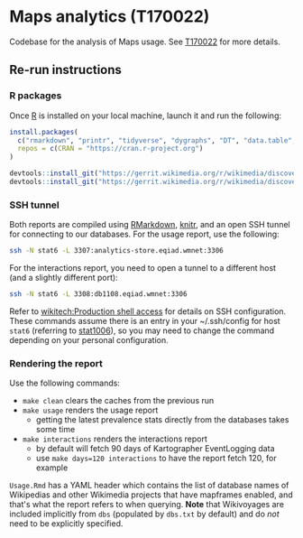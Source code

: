 # Maps analytics (T170022)

Codebase for the analysis of Maps usage. See [T170022](https://phabricator.wikimedia.org/T170022) for more details.

## Re-run instructions

### R packages

Once [R](https://cran.r-project.org/) is installed on your local machine, launch it and run the following:

```R
install.packages(
  c("rmarkdown", "printr", "tidyverse", "dygraphs", "DT", "data.table", "devtools"),
  repos = c(CRAN = "https://cran.r-project.org")
)

devtools::install_git("https://gerrit.wikimedia.org/r/wikimedia/discovery/wmf", dependencies = c("Depends", "Imports"))
devtools::install_git("https://gerrit.wikimedia.org/r/wikimedia/discovery/polloi", dependencies = c("Depends", "Imports"))
```

### SSH tunnel

Both reports are compiled using [RMarkdown](http://rmarkdown.rstudio.com/), [knitr](https://yihui.name/knitr/), and an open SSH tunnel for connecting to our databases. For the usage report, use the following:

```bash
ssh -N stat6 -L 3307:analytics-store.eqiad.wmnet:3306
```

For the interactions report, you need to open a tunnel to a different host (and a slightly different port):

```bash
ssh -N stat6 -L 3308:db1108.eqiad.wmnet:3306
```

Refer to [wikitech:Production shell access](https://wikitech.wikimedia.org/wiki/Production_shell_access) for details on SSH configuration. These commands assume there is an entry in your ~/.ssh/config for host `stat6` (referring to [stat1006](https://wikitech.wikimedia.org/wiki/Stat1006)), so you may need to change the command depending on your personal configuration.

### Rendering the report

Use the following commands:

- `make clean` clears the caches from the previous run
- `make usage` renders the usage report
  - getting the latest prevalence stats directly from the databases takes some time
- `make interactions` renders the interactions report
  - by default will fetch 90 days of Kartographer EventLogging data
  - use `make days=120 interactions` to have the report fetch 120, for example

`Usage.Rmd` has a YAML header which contains the list of database names of Wikipedias and other Wikimedia projects that have mapframes enabled, and that's what the report refers to when querying. **Note** that Wikivoyages are included implicitly from `dbs` (populated by `dbs.txt` by default) and do _not_ need to be explicitly specified.
